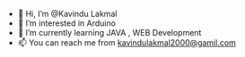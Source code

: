 - 👋 Hi, I’m @Kavindu Lakmal
- 👀 I’m interested in Arduino
- 🌱 I’m currently learning JAVA , WEB Development
- 📫 You can reach me from kavindulakmal2000@gamil.com

<!---
KavinduLakmal2000/KavinduLakmal2000 is a ✨ special ✨ repository because its `README.md` (this file) appears on your GitHub profile.
You can click the Preview link to take a look at your changes.
--->
